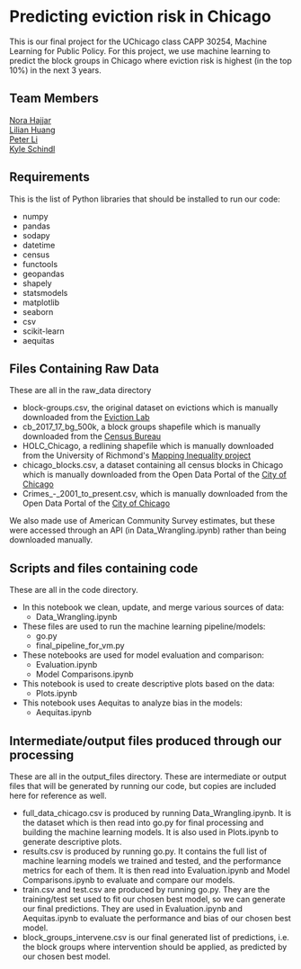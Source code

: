 # Predicting eviction risk in Chicago

This is our final project for the UChicago class CAPP 30254, Machine Learning for Public Policy. For this project, we use machine learning to predict the block groups in Chicago where eviction risk is highest (in the top 10%) in the next 3 years.

## Team Members
[Nora Hajjar](https://github.com/nors230)
<br>
[Lilian Huang](https://github.com/lilianhj)
<br>
[Peter Li](https://github.com/jizhao94)
<br>
[Kyle Schindl](https://github.com/kyleschindl)

## Requirements

This is the list of Python libraries that should be installed to run our code:

* numpy
* pandas
* sodapy
* datetime
* census
* functools
* geopandas
* shapely
* statsmodels
* matplotlib
* seaborn
* csv
* scikit-learn
* aequitas

## Files Containing Raw Data

These are all in the raw_data directory

* block-groups.csv, the original dataset on evictions which is manually downloaded from the [Eviction Lab](https://data-downloads.evictionlab.org/)
* cb_2017_17_bg_500k, a block groups shapefile which is manually downloaded from the [Census Bureau](https://www2.census.gov/geo/tiger/GENZ2017/kml/)
* HOLC_Chicago, a redlining shapefile which is manually downloaded from the University of Richmond's [Mapping Inequality project](https://dsl.richmond.edu/panorama/redlining/#loc=10/41.9435/-87.7050&opacity=0.8&city=chicago-il)
* chicago_blocks.csv, a dataset containing all census blocks in Chicago which is manually downloaded from the Open Data Portal of the [City of Chicago](https://data.cityofchicago.org/Facilities-Geographic-Boundaries/Boundaries-Census-Blocks-2010/mfzt-js4n)
* Crimes_-_2001_to_present.csv, which is manually downloaded from the Open Data Portal of the [City of Chicago](https://data.cityofchicago.org/Public-Safety/Crimes-2001-to-present/ijzp-q8t2)

We also made use of American Community Survey estimates, but these were accessed through an API (in Data_Wrangling.ipynb) rather than being downloaded manually.

## Scripts and files containing code

These are all in the code directory.
* In this notebook we clean, update, and merge various sources of data:
  * Data_Wrangling.ipynb
* These files are used to run the machine learning pipeline/models:
  * go.py
  * final_pipeline_for_vm.py
* These notebooks are used for model evaluation and comparison:
  * Evaluation.ipynb
  * Model Comparisons.ipynb
* This notebook is used to create descriptive plots based on the data:
  * Plots.ipynb
* This notebook uses Aequitas to analyze bias in the models:
  * Aequitas.ipynb

## Intermediate/output files produced through our processing

These are all in the output_files directory.
These are intermediate or output files that will be generated by running our code, but copies are included here for reference as well.
* full_data_chicago.csv is produced by running Data_Wrangling.ipynb. It is the dataset which is then read into go.py for final processing and building the machine learning models. It is also used in Plots.ipynb to generate descriptive plots.
* results.csv is produced by running go.py. It contains the full list of machine learning models we trained and tested, and the performance metrics for each of them. It is then read into Evaluation.ipynb and Model Comparisons.ipynb to evaluate and compare our models.
* train.csv and test.csv are produced by running go.py. They are the training/test set used to fit our chosen best model, so we can generate our final predictions. They are used in Evaluation.ipynb and Aequitas.ipynb to evaluate the performance and bias of our chosen best model.
* block_groups_intervene.csv is our final generated list of predictions, i.e. the block groups where intervention should be applied, as predicted by our chosen best model.

